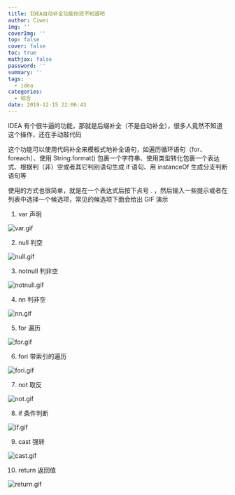 ```yaml
---
title: IDEA自动补全功能你还不知道吧
author: Ciwei
img: ''
coverImg: ''
top: false
cover: false
toc: true
mathjax: false
password: ''
summary: ''
tags:
  - idea
categories:
  - 综合
date: 2019-12-15 22:06:43
---
```


IDEA 有个很牛逼的功能，那就是后缀补全（不是自动补全），很多人竟然不知道这个操作，还在手动敲代码

<!--more-->

这个功能可以使用代码补全来模板式地补全语句，如遍历循环语句（for、foreach）、使用 String.format() 包裹一个字符串、使用类型转化包裹一个表达式、根据判（非）空或者其它判别语句生成 if 语句、用 instanceOf 生成分支判断语句等

使用的方式也很简单，就是在一个表达式后按下点号 . ，然后输入一些提示或者在列表中选择一个候选项，常见的候选项下面会给出 GIF 演示

1. var 声明

![var.gif](/images/2019/12/15/6adb3710-1f44-11ea-907f-019ab0265256.gif)

2. null 判空

![null.gif](/images/2019/12/15/79f5cad0-1f44-11ea-907f-019ab0265256.gif)

3. notnull 判非空

![notnull.gif](/images/2019/12/15/81024bf0-1f44-11ea-907f-019ab0265256.gif)

4. nn 判非空

![nn.gif](/images/2019/12/15/862d3bd0-1f44-11ea-907f-019ab0265256.gif)

5. for 遍历

![for.gif](/images/2019/12/15/8ff07880-1f44-11ea-907f-019ab0265256.gif)

6. fori 带索引的遍历

![fori.gif](/images/2019/12/15/953001d0-1f44-11ea-907f-019ab0265256.gif)

7. not 取反

![not.gif](/images/2019/12/15/9a3d7ea0-1f44-11ea-907f-019ab0265256.gif)

8. if 条件判断

![if.gif](/images/2019/12/15/9e873640-1f44-11ea-907f-019ab0265256.gif)

9. cast 强转

![cast.gif](/images/2019/12/15/a1f078f0-1f44-11ea-907f-019ab0265256.gif)

10. return 返回值

![return.gif](/images/2019/12/15/a5d3f4b0-1f44-11ea-907f-019ab0265256.gif)